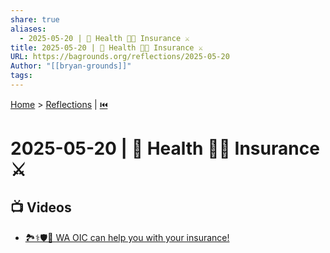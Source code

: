 ```yaml
---
share: true
aliases:
  - 2025-05-20 | 👿 Health 🚫🏥 Insurance ⚔️
title: 2025-05-20 | 👿 Health 🚫🏥 Insurance ⚔️
URL: https://bagrounds.org/reflections/2025-05-20
Author: "[[bryan-grounds]]"
tags: 
---
```

[Home](../index.md) > [Reflections](./index.md) | [⏮️](./2025-05-19.md)  
# 2025-05-20 | 👿 Health 🚫🏥 Insurance ⚔️  
## 📺 Videos  
- [🏞️⚕️🛡️🤝 WA OIC can help you with your insurance!](../videos/wa-oic-can-help-you-with-your-insurance.md)  
